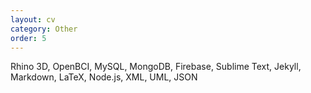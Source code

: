 ```yaml
---
layout: cv
category: Other
order: 5
---
```


Rhino 3D, OpenBCI, MySQL, MongoDB, Firebase, Sublime Text, Jekyll, Markdown, LaTeX, Node.js,  XML, UML, JSON




